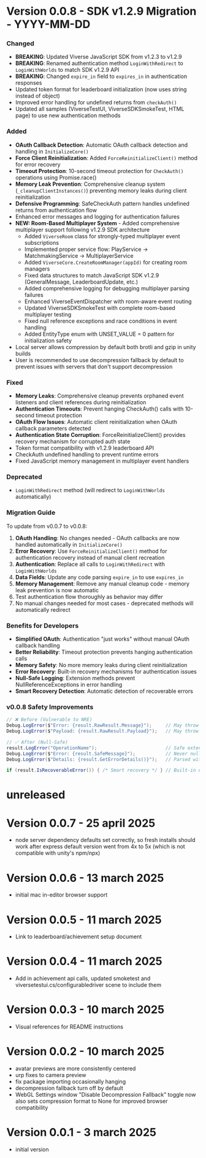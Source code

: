 # Version 0.0.8 - SDK v1.2.9 Migration - YYYY-MM-DD

### Changed
- **BREAKING**: Updated Viverse JavaScript SDK from v1.2.3 to v1.2.9
- **BREAKING**: Renamed authentication method `LoginWithRedirect` to `LoginWithWorlds` to match SDK v1.2.9 API
- **BREAKING**: Changed `expire_in` field to `expires_in` in authentication responses
- Updated token format for leaderboard initialization (now uses string instead of object)
- Improved error handling for undefined returns from `checkAuth()`
- Updated all samples (ViverseTestUI, ViverseSDKSmokeTest, HTML page) to use new authentication methods

### Added
- **OAuth Callback Detection**: Automatic OAuth callback detection and handling in `InitializeCore()`
- **Force Client Reinitialization**: Added `ForceReinitializeClient()` method for error recovery
- **Timeout Protection**: 10-second timeout protection for `CheckAuth()` operations using Promise.race()
- **Memory Leak Prevention**: Comprehensive cleanup system (`_cleanupClientInstances()`) preventing memory leaks during client reinitialization
- **Defensive Programming**: SafeCheckAuth pattern handles undefined returns from authentication flow
- Enhanced error messages and logging for authentication failures
- **NEW: Room-Based Multiplayer System** - Added comprehensive multiplayer support following v1.2.9 SDK architecture
  - Added `ViverseRoom` class for strongly-typed multiplayer event subscriptions
  - Implemented proper service flow: PlayService → MatchmakingService → MultiplayerService
  - Added `ViverseCore.CreateRoomManager(appId)` for creating room managers
  - Fixed data structures to match JavaScript SDK v1.2.9 (GeneralMessage, LeaderboardUpdate, etc.)
  - Added comprehensive logging for debugging multiplayer parsing failures
  - Enhanced ViverseEventDispatcher with room-aware event routing
  - Updated ViverseSDKSmokeTest with complete room-based multiplayer testing
  - Fixed null reference exceptions and race conditions in event handling
  - Added EntityType enum with UNSET_VALUE = 0 pattern for initialization safety
- Local server allows compression by default both brotli and gzip in unity builds
- User is recommended to use decompression fallback by default to prevent issues with servers that don't support decompression

### Fixed
- **Memory Leaks**: Comprehensive cleanup prevents orphaned event listeners and client references during reinitialization
- **Authentication Timeouts**: Prevent hanging CheckAuth() calls with 10-second timeout protection
- **OAuth Flow Issues**: Automatic client reinitialization when OAuth callback parameters detected
- **Authentication State Corruption**: ForceReinitializeClient() provides recovery mechanism for corrupted auth state
- Token format compatibility with v1.2.9 leaderboard API
- CheckAuth undefined handling to prevent runtime errors
- Fixed JavaScript memory management in multiplayer event handlers

### Deprecated
- `LoginWithRedirect` method (will redirect to `LoginWithWorlds` automatically)

### Migration Guide
To update from v0.0.7 to v0.0.8:
1. **OAuth Handling**: No changes needed - OAuth callbacks are now handled automatically in `InitializeCore()`
2. **Error Recovery**: Use `ForceReinitializeClient()` method for authentication recovery instead of manual client recreation
3. **Authentication**: Replace all calls to `LoginWithRedirect` with `LoginWithWorlds`
4. **Data Fields**: Update any code parsing `expire_in` to use `expires_in`
5. **Memory Management**: Remove any manual cleanup code - memory leak prevention is now automatic
6. Test authentication flow thoroughly as behavior may differ
7. No manual changes needed for most cases - deprecated methods will automatically redirect

### Benefits for Developers
- **Simplified OAuth**: Authentication "just works" without manual OAuth callback handling
- **Better Reliability**: Timeout protection prevents hanging authentication calls
- **Memory Safety**: No more memory leaks during client reinitialization
- **Error Recovery**: Built-in recovery mechanisms for authentication issues
- **Null-Safe Logging**: Extension methods prevent NullReferenceExceptions in error handling
- **Smart Recovery Detection**: Automatic detection of recoverable errors

### v0.0.8 Safety Improvements
```csharp
// ❌ Before (Vulnerable to NRE)
Debug.LogError($"Error: {result.RawResult.Message}");     // May throw NRE
Debug.LogError($"Payload: {result.RawResult.Payload}");   // May throw NRE

// ✅ After (Null-Safe)
result.LogError("OperationName");                         // Safe extension method
Debug.LogError($"Error: {result.SafeMessage}");           // Never null
Debug.LogError($"Details: {result.GetErrorDetails()}");   // Parsed with fallback

if (result.IsRecoverableError()) { /* Smart recovery */ } // Built-in detection
```

# unreleased

# Version 0.0.7 - 25 april 2025
- node server dependency defaults set correctly, so fresh installs should work after express default version went from 4x to 5x (which is not compatible with unity's npm/npx)

# Version 0.0.6 - 13 march 2025
- initial mac in-editor browser support

# Version 0.0.5 - 11 march 2025
- Link to leaderboard/achievement setup document

# Version 0.0.4 - 11 march 2025
- Add in achievement api calls, updated smoketest and viversetestui.cs/configurabledriver scene to include them

# Version 0.0.3 - 10 march 2025
- Visual references for README instructions

# Version 0.0.2 - 10 march 2025
- avatar previews are more consistently centered
- urp fixes to camera preview
- fix package importing occasionally hanging
- decompression fallback turn off by default
- WebGL Settings window "Disable Decompression Fallback" toggle now also sets compression format to None for improved browser compatibility


# Version 0.0.1 - 3 march 2025
- initial version

